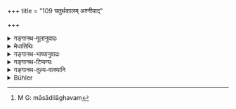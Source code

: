 +++
title = "109 चतुर्थकालम् अश्नीयाद्"

+++

<details><summary>गङ्गानथ-मूलानुवादः</summary>

For two months, with senses controlled, he shall eat a limited quantity of food, without any pungent salt, at the fourth meal-time; and shall bathe in cow’s urine.—(109)
</details>

<details><summary>मेधातिथिः</summary>

**द्वौ मासाव्** एकैकम् आहारं भुक्त्वा द्वितीये ऽहनि सायम् अश्नीयात् । **लवण**विशेषेण **क्षार**ग्रहणात् सैन्धवस्याप्रतिषेधः । स्वतन्त्रः **क्षार**प्रतिषेधो हि द्वन्द्वे सति स्यात् । तत्र वचनप्रवृत्तिः पदद्वयस्य च लक्षणार्था । युगपदधिकरणतायां द्वन्द्वः । स्थिते विशेषणसमासे विशिष्टस्व्यार्थस्य नानुज्ञासंबन्धः । न समासादिलाघवम्[^१५६] । **मितं** स्वल्पम् इत्य् अर्थः । न यावता तृप्तिर् भवति शरीरस्थितिश् च जायते । **गोमूत्रस्नानं** त्रिष्व् अपि कालेषु । **चतुर्थकालं द्वौ मासाव्** इति संबन्धः । एवं स्मृत्यन्तरे-


[^१५६]:
     M G: māsādilāghavam

- कृतवपनो वसेद् गोष्ठे चर्मणा तेन संवृतः ।

- द्वौ मासौ स्नानम् अप्य् अस्य गोमूत्रेण विधीयते ॥

- पादशौचक्रियाकार्यम् अद्भिः कुर्वीत केवलम् ॥

न चास्य **द्वौ मासाव्** इत्य् अनेन संबन्धः संभवति । **स्नान**ग्रहणं पादपूरणार्थम् । स्नानकाले यदि पादाद्यशुद्धिर् भवत्य् अर्थात् तदुदकेनैव द्रव्यशुद्धिविधिना शोधनीयम् । अत आचमनम् अपि शुद्ध्यर्थम् उदकेनैव स्नानकाले । अन्यदा मृदा शुद्धिः । सा मृद्वारिक्रमेणैव कर्तव्या । स्नानविधौ गोमूत्रश्रवणाद् आचमनादौ कः प्रसङ्गः । स्नाने ऽपि प्रायश्चित्ताङ्गेन शुद्ध्यर्थम् ॥ ११.१०९ ॥
</details>

<details><summary>गङ्गानथ-भाष्यानुवादः</summary>

‘*For two months*’—he shall take his food once and then again only in the evening of the next day.

If we take the term ‘*Kṣāra*’—‘*pungent*’—as a qualification of ‘*lavaṇa*,’ ‘salt,’ we secure the prohibition of the rock-salt also. If the two terms were independent, the compound would be a copulative one, and this would mean the prohibition of ‘pungent substances’ also; and in that case it would be necessary to take the *singular* number as indirectly indicating the *dual*; as we have the copulative compound only, both the components are equally important at one and the same time. When however, the compound is taken as a ‘qualitative’ one (‘pungent’ being a qualification of the ‘salt’), we obtain a qualified denotation.

‘*Limited*’—small; *i.e*., that which, without producing full satisfaction, is enough to keep the body going.

‘*Bathing in cow’s urine*’ is to be done three times a day.

‘*At the fourth meal-time*’ is to be construed with ‘*for* *two months*.’

In another Smṛti we read—‘Having shaved his head, covered with the skin, he shall live in the cow-pen; end bathing in cow’s urine for two months has been prescribed for him; it is only the washing of the feet that he should do with water.’ In this it is not possible to connect the
*bathing in cow’s urine* with the phrase ‘*for two months*.’ The mention
of the *feet* is only for the purpose of filling up the metre; for, if any impurity happens to attach to the man’s feet during the time that he is bathing, it would naturally be washed with water only; as is clearly laid down by the rules of purification. Hence at the time of bathing, the rinsing of the mouth also should he done with water; at other times purification may be secured by the use of clay and other cleansing substances; and this would have to be done in the natural order—water being used after clay has been applied. And since cow’s urine has been prescribed for *bathing* only, what possibility would there be of its being used for the rinsing of the mouth or any such purpose? In connection with bathing, it is only as an expiation that the use of cow’s urine has been prescribed.—(109)
</details>

<details><summary>गङ्गानथ-टिप्पन्यः</summary>

**(verses 11.108-116)  
**

See Explanatory notes for [Verse
11.108].
</details>

<details><summary>गङ्गानथ-तुल्य-वाक्यानि</summary>

**(verses 11.108-116)  
**

See Comparative notes for [Verse
11.108].
</details>

<details><summary>Bühler</summary>

110	During the two (following) months he shall eat a small (quantity of food) without any factitious salt at every fourth meal-time, and shall bathe in the urine of cows, keeping his organs under control.
</details>
